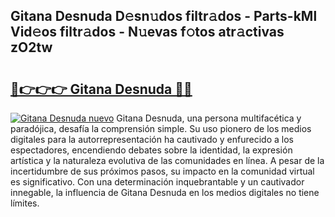 ## Gitana Desnuda D𝚎sn𝚞dos filtr𝚊dos - Parts-kMl Vid𝚎os filtr𝚊dos - N𝚞evas f𝚘tos atr𝚊ctivas zO2tw

# <h2><a href="http://mb44a9.tromn.icu/?c=Gitana+Desnuda">🔗👉👉👉 Gitana Desnuda 🔗🔗</a></h2>

[![Gitana Desnuda nuevo](https://i.imgur.com/pEAQMta.gif)](http://mb44a9.tromn.icu/?c=Gitana+Desnuda)
Gitana Desnuda, una persona multifacética y paradójica, desafía la comprensión simple. Su uso pionero de los medios digitales para la autorrepresentación ha cautivado y enfurecido a los espectadores, encendiendo debates sobre la identidad, la expresión artística y la naturaleza evolutiva de las comunidades en línea. A pesar de la incertidumbre de sus próximos pasos, su impacto en la comunidad virtual es significativo. Con una determinación inquebrantable y un cautivador innegable, la influencia de Gitana Desnuda en los medios digitales no tiene límites.
